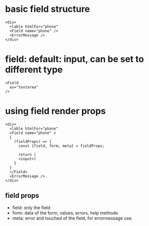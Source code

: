 # basic field structure

```
<div>
  <lable htmlFor="phone"
  <Field name="phone" />
  <ErrorMessage />
</div>
```

# field: default: input, can be set to different type

```
<Field
  as="textarea"
/>
```

# using field render props

```
<div>
  <lable htmlFor="phone"
  <Field name="phone" >
  {
    (fieldProps) => {
      const {field, form, meta} = fieldProps;
      
      return (
      <input>)
    }
  }
  </Field>
  <ErrorMessage />
</div>
```

## field props
- field: only the field
- form: data of the form, values, errors, help methods
- meta: error and touched of the field, for errormessage use.

